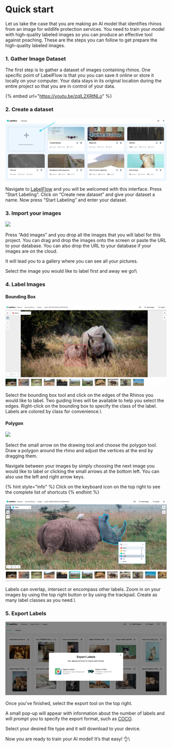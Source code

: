 # Quick start

Let us take the case that you are making an AI model that identifies rhinos from an image for wildlife protection services. You need to train your model with high-quality labeled images so you can produce an effective tool against poaching. These are the steps you can follow to get prepare the high-quality labeled images.

### 1. Gather Image Dataset

The first step is to gather a dataset of images containing rhinos. One specific point of LabelFlow is that you you can save it online or store it locally on your computer. Your data stays in its original location during the entire project so that you are in control of your data.

{% embed url="https://youtu.be/zqlL2XRtNLo" %}

### 2. Create a dataset

![](<../.gitbook/assets/Screenshot 2021-11-26 at 16.35.33.jpg>)

Navigate to [LabelFlow](https://www.labelflow.ai) and you will be welcomed with this interface. Press “Start Labeling”. Click on  “Create new dataset” and give your dataset a name. Now press “Start Labeling” and enter your dataset.

### **3. Import your images**

![](<../.gitbook/assets/arrow\_add\_images (1).png>)

Press “Add images” and you drop all the images that you will label for this project. You can drag and drop the images onto the screen or paste the URL to your database. You can also drop the URL to your database if your images are on the cloud.

It will lead you to a gallery where you can see all your pictures.

Select the image you would like to label first and away we go!\


### 4. Label Images

#### Bounding Box

![](<../.gitbook/assets/Screenshot 2021-11-26 at 16.41.50.jpg>)

Select the bounding box tool and click on the edges of the Rhinos you would like to label. Two guiding lines will be available to help you select the edges. Right-click on the bounding box to specify the class of the label. Labels are colored by class for convenience.\


#### Polygon

![](../.gitbook/assets/polygon\_tool.png)

Select the small arrow on the drawing tool and choose the polygon tool. Draw a polygon around the rhino and adjust the vertices at the end by dragging them.

Navigate between your images by simply choosing the next image you would like to label or clicking the small arrows at the bottom left. You can also use the left and right arrow keys.

{% hint style="info" %}
Click on the keyboard icon on the top right to see the complete list of shortcuts
{% endhint %}



![](../.gitbook/assets/screen-shot-2021-08-19-at-1.03.26-pm.png)

Labels can overlap, intersect or encompass other labels. Zoom in on your images by using the top right button or by using the trackpad. Create as many label classes as you need.\


### 5. Export Labels

![](<../.gitbook/assets/Screenshot 2021-11-26 at 16.45.51.jpg>)

Once you've finished, select the export tool on the top right.

A small pop-up will appear with information about the number of labels and will prompt you to specify the export format, such as [COCO](https://cocodataset.org/#home).

Select your desired file type and it will download to your device.

Now you are ready to train your AI model! It’s that easy! 👌\

